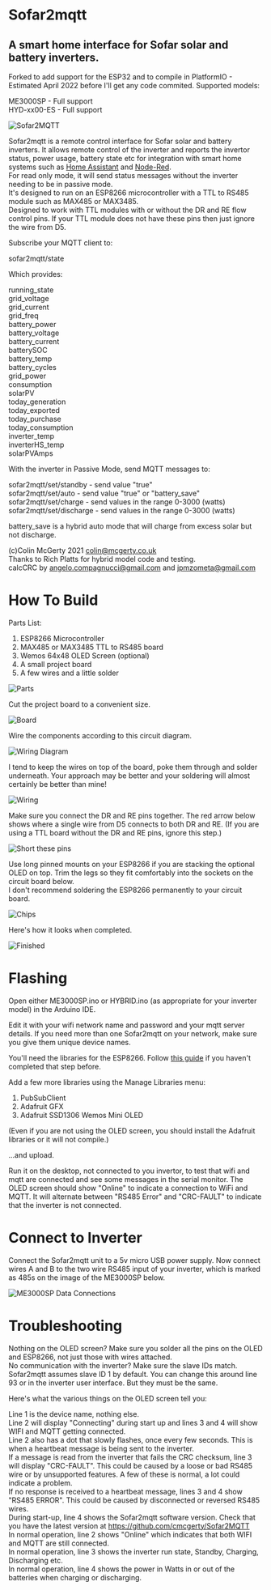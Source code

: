 # Sofar2mqtt
## A smart home interface for Sofar solar and battery inverters.
Forked to add support for the ESP32 and to compile in PlatformIO - Estimated April 2022 before I'll get any code commited. 
Supported models:  

ME3000SP - Full support  
HYD-xx00-ES - Full support

![Sofar2MQTT](pics/Sofar2MQTT.jpg)

Sofar2mqtt is a remote control interface for Sofar solar and battery inverters.
It allows remote control of the inverter and reports the invertor status, power usage, battery state etc for integration with smart home systems such as [Home Assistant](https://www.home-assistant.io/) and [Node-Red](https://nodered.org/).  
For read only mode, it will send status messages without the inverter needing to be in passive mode.  
It's designed to run on an ESP8266 microcontroller with a TTL to RS485 module such as MAX485 or MAX3485.  
Designed to work with TTL modules with or without the DR and RE flow control pins. If your TTL module does not have these pins then just ignore the wire from D5. 

Subscribe your MQTT client to:

sofar2mqtt/state

Which provides:

running_state  
grid_voltage  
grid_current  
grid_freq  
battery_power  
battery_voltage  
battery_current  
batterySOC  
battery_temp  
battery_cycles  
grid_power  
consumption  
solarPV  
today_generation  
today_exported  
today_purchase  
today_consumption  
inverter_temp  
inverterHS_temp  
solarPVAmps  

With the inverter in Passive Mode, send MQTT messages to:

sofar2mqtt/set/standby   - send value "true"  
sofar2mqtt/set/auto   - send value "true" or "battery_save"  
sofar2mqtt/set/charge   - send values in the range 0-3000 (watts)  
sofar2mqtt/set/discharge   - send values in the range 0-3000 (watts) 

battery_save is a hybrid auto mode that will charge from excess solar but not discharge.

(c)Colin McGerty 2021 colin@mcgerty.co.uk  
Thanks to Rich Platts for hybrid model code and testing.  
calcCRC by angelo.compagnucci@gmail.com and jpmzometa@gmail.com

# How To Build

Parts List:
1. ESP8266 Microcontroller
2. MAX485 or MAX3485 TTL to RS485 board
3. Wemos 64x48 OLED Screen (optional)
4. A small project board
5. A few wires and a little solder

![Parts](pics/parts.jpg)

Cut the project board to a convenient size.

![Board](pics/board.jpg)

Wire the components according to this circuit diagram.

![Wiring Diagram](pics/diagram.jpg)

I tend to keep the wires on top of the board, poke them through and solder underneath. Your approach may be better and your soldering will almost certainly be better than mine!

![Wiring](pics/wiring.jpg)

Make sure you connect the DR and RE pins together. The red arrow below shows where a single wire from D5 connects to both DR and RE. (If you are using a TTL board without the DR and RE pins, ignore this step.)

![Short these pins](pics/short.jpg)

Use long pinned mounts on your ESP8266 if you are stacking the optional OLED on top. Trim the legs so they fit comfortably into the sockets on the circuit board below.  
I don't recommend soldering the ESP8266 permanently to your circuit board.   

![Chips](pics/ICs.jpg)

Here's how it looks when completed.

![Finished](pics/Sofar2MQTT_completed.jpg)

# Flashing

Open either ME3000SP.ino or HYBRID.ino (as appropriate for your inverter model) in the Arduino IDE.

Edit it with your wifi network name and password and your mqtt server details. If you need more than one Sofar2mqtt on your network, make sure you give them unique device names.  

You'll need the libraries for the ESP8266. Follow [this guide](https://randomnerdtutorials.com/how-to-install-esp8266-board-arduino-ide/) if you haven't completed that step before.

Add a few more libraries using the Manage Libraries menu:
1. PubSubClient
2. Adafruit GFX
3. Adafruit SSD1306 Wemos Mini OLED

(Even if you are not using the OLED screen, you should install the Adafruit libraries or it will not compile.)

...and upload.

Run it on the desktop, not connected to you invertor, to test that wifi and mqtt are connected and see some messages in the serial monitor.
The OLED screen should show "Online" to indicate a connection to WiFi and MQTT. It will alternate between "RS485 Error" and "CRC-FAULT" to indicate that the inverter is not connected.

# Connect to Inverter

Connect the Sofar2mqtt unit to a 5v micro USB power supply.
Now connect wires A and B to the two wire RS485 input of your inverter, which is marked as 485s on the image of the ME3000SP below.

![ME3000SP Data Connections](pics/485s.jpg)

# Troubleshooting

Nothing on the OLED screen? Make sure you solder all the pins on the OLED and ESP8266, not just those with wires attached.  
No communication with the inverter? Make sure the slave IDs match. Sofar2mqtt assumes slave ID 1 by default. You can change this around line 93 or in the inverter user interface. But they must be the same.   

Here's what the various things on the OLED screen tell you:

Line 1 is the device name, nothing else.  
Line 2 will display "Connecting" during start up and lines 3 and 4 will show WIFI and MQTT getting connected.  
Line 2 also has a dot that slowly flashes, once every few seconds. This is when a heartbeat message is being sent to the inverter.  
If a message is read from the inverter that fails the CRC checksum, line 3 will display "CRC-FAULT". This could be caused by a loose or bad RS485 wire or by unsupported features. A few of these is normal, a lot could indicate a problem.  
If no response is received to a heartbeat message, lines 3 and 4 show "RS485 ERROR". This could be caused by disconnected or reversed RS485 wires.  
During start-up, line 4 shows the Sofar2mqtt software version. Check that you have the latest version at https://github.com/cmcgerty/Sofar2MQTT  
In normal operation, line 2 shows "Online" which indicates that both WIFI and MQTT are still connected.  
In normal operation, line 3 shows the inverter run state, Standby, Charging, Discharging etc.  
In normal operation, line 4 shows the power in Watts in or out of the batteries when charging or discharging.  



